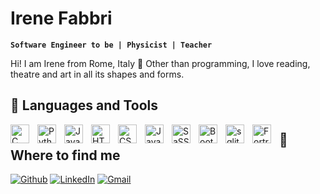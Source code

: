 # Irene Fabbri
**`Software Engineer to be | Physicist | Teacher`**
<p>
   Hi! I am Irene from Rome, Italy 🍕
   Other than programming, I love reading, theatre and art in all its shapes and forms.
</p>

## 🧰 Languages and Tools
   <img align="left" alt="C" width="30px" style="padding-right:10px;" src="https://cdn.jsdelivr.net/gh/devicons/devicon/icons/c/c-line.svg" />
   <img align="left" alt="Python" width="30px" style="padding-right:10px;" src="https://cdn.jsdelivr.net/gh/devicons/devicon/icons/python/python-plain.svg" />
   <img align="left" alt="Java" width="30px" style="padding-right:10px;" src="https://cdn.jsdelivr.net/gh/devicons/devicon/icons/java/java-original.svg"/>
   <img align="left" alt="HTML" width="30px" style="padding-right:10px;" src="https://cdn.jsdelivr.net/gh/devicons/devicon/icons/html5/html5-plain.svg" />
   <img align="left" alt="CSS" width="30px" style="padding-right:10px;" src="https://cdn.jsdelivr.net/gh/devicons/devicon/icons/css3/css3-plain.svg" />
   <img align="left" alt="JavaScript" width="30px" style="padding-right:10px;" src="https://cdn.jsdelivr.net/gh/devicons/devicon/icons/javascript/javascript-plain.svg" />
   <img align="left" alt="SaSS" width="30px" style="padding-right:10px;" src="https://cdn.jsdelivr.net/gh/devicons/devicon/icons/sass/sass-original.svg" />
   <img align="left" alt="Bootstrap" width="30px" style="padding-right:10px;" src="https://cdn.jsdelivr.net/gh/devicons/devicon/icons/bootstrap/bootstrap-plain.svg" />
   <img align="left" alt="sqlite" width="30px" style="padding-right:10px;" src="https://cdn.jsdelivr.net/gh/devicons/devicon/icons/sqlite/sqlite-plain-wordmark.svg" />
   <img align="left" alt="Fortran" width="30px" style="padding-right:10px;" src="https://cdn.jsdelivr.net/gh/devicons/devicon/icons/fortran/fortran-original.svg" />

##
## 👋 Where to find me
   <a href="https://github.com/irene-fabbri" target="_blank"><img alt="Github" src="https://img.shields.io/badge/GitHub-%2312100E.svg?&style=for-the-badge&logo=Github&logoColor=white" /></a>
   <a href="https://www.linkedin.com/in/ifabbri" target="_blank"><img alt="LinkedIn" src="https://img.shields.io/badge/linkedin-%230077B5.svg?&style=for-the-badge&logo=linkedin&logoColor=white" /></a>
   <a href="mailto:irenefabbri.ed@gmail.com" target="_blank"><img alt="Gmail" src="https://img.shields.io/badge/Gmail-D14836?style=for-the-badge&logo=gmail&logoColor=white" /></a>
##

<!---
irene-fabbri/irene-fabbri is a ✨ special ✨ repository because its `README.md` (this file) appears on your GitHub profile.
You can click the Preview link to take a look at your changes.
--->
